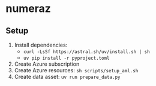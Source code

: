 # numeraz

## Setup
1. Install dependencies:
    - `curl -LsSf https://astral.sh/uv/install.sh | sh`
    - `uv pip install -r pyproject.toml`
1. Create Azure subscription
1. Create Azure resources: `sh scripts/setup_aml.sh`
1. Create data asset: `uv run prepare_data.py`
